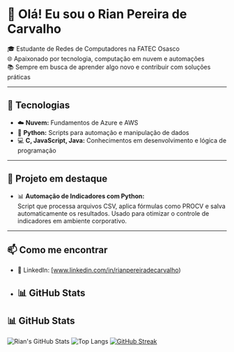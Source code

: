 # 👋 Olá! Eu sou o Rian Pereira de Carvalho

🎓 Estudante de Redes de Computadores na FATEC Osasco  
🌐 Apaixonado por tecnologia, computação em nuvem e automações   
📚 Sempre em busca de aprender algo novo e contribuir com soluções práticas

---

## 🔧 Tecnologias

- ☁️ **Nuvem:** Fundamentos de Azure e AWS  
- 🐍 **Python:** Scripts para automação e manipulação de dados  
- 💻 **C, JavaScript, Java:** Conhecimentos em desenvolvimento e lógica de programação

---

## 🧠 Projeto em destaque

- 📊 **Automação de Indicadores com Python:**  
  Script que processa arquivos CSV, aplica fórmulas como PROCV e salva automaticamente os resultados. Usado para otimizar o controle de indicadores em ambiente corporativo.

---

## 📫 Como me encontrar 

- 💼 LinkedIn: [www.linkedin.com/in/rianpereiradecarvalho)

- ## 📊 GitHub Stats

## 📊 GitHub Stats

![Rian's GitHub Stats](https://github-readme-stats.vercel.app/api?username=RianCarvalho&show_icons=true&theme=radical)
![Top Langs](https://github-readme-stats.vercel.app/api/top-langs/?username=RianCarvalho&layout=compact&theme=radical)
[![GitHub Streak](https://streak-stats.demolab.com?user=RianCarvalho&theme=radical)](https://git.io/streak-stats)

